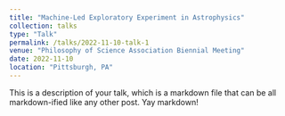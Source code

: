 ```yaml
---
title: "Machine-Led Exploratory Experiment in Astrophysics"
collection: talks
type: "Talk"
permalink: /talks/2022-11-10-talk-1
venue: "Philosophy of Science Association Biennial Meeting"
date: 2022-11-10
location: "Pittsburgh, PA"
---
```


This is a description of your talk, which is a markdown file that can be all markdown-ified like any other post. Yay markdown!
